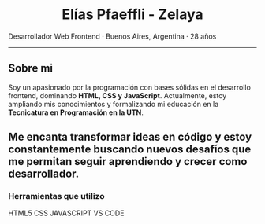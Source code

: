 <div align="center">

# **Elías Pfaeffli - Zelaya**

</div>

Desarrollador Web Frontend · Buenos Aires, Argentina · 28 años

---
## Sobre mi

Soy un apasionado por la programación con bases sólidas en el desarrollo frontend, dominando **HTML, CSS y JavaScript**. Actualmente, estoy ampliando mis conocimientos y formalizando mi educación en la **Tecnicatura en Programación en la UTN**.

Me encanta transformar ideas en código y estoy constantemente buscando nuevos desafíos que me permitan seguir aprendiendo y crecer como desarrollador.
---
### Herramientas que utilizo 
HTML5
CSS
JAVASCRIPT
VS CODE



